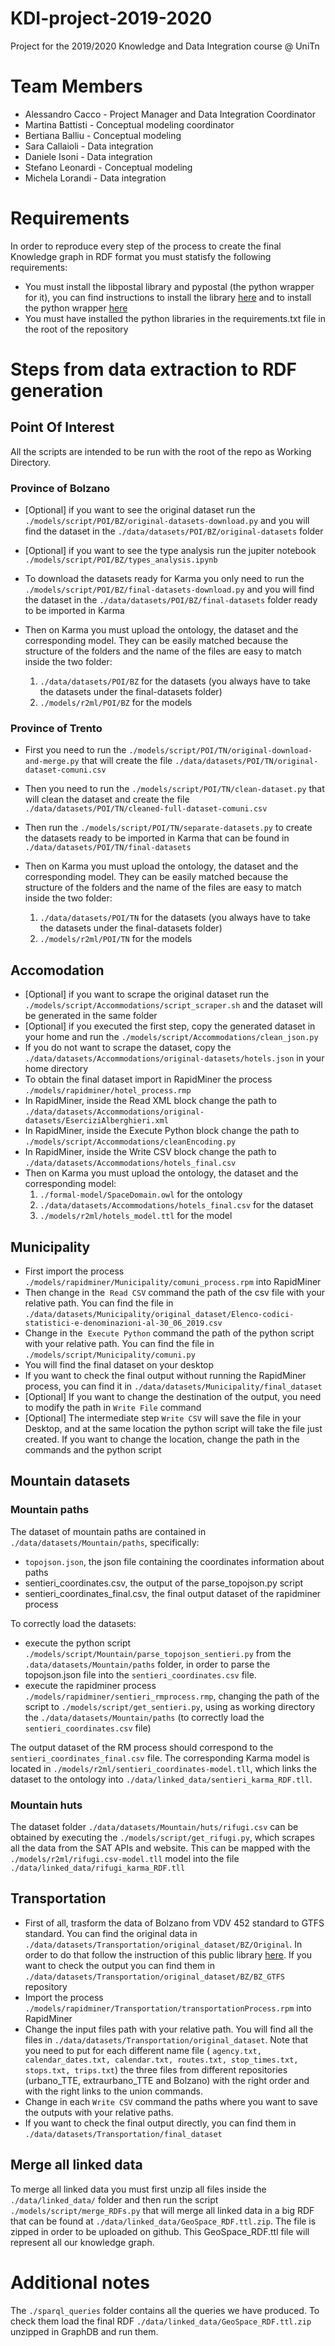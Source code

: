 # KDI-project-2019-2020
Project for the 2019/2020 Knowledge and Data Integration course @ UniTn

# Team Members

* Alessandro Cacco - Project Manager and Data Integration Coordinator
* Martina Battisti - Conceptual modeling coordinator 
* Bertiana Balliu - Conceptual modeling 
* Sara Callaioli - Data integration 
* Daniele Isoni - Data integration 
* Stefano Leonardi - Conceptual modeling 
* Michela Lorandi - Data integration

# Requirements

In order to reproduce every step of the process to create the final Knowledge graph in RDF format you must statisfy the following requirements:
* You must install the libpostal library and pypostal (the python wrapper for it), you can find instructions to install the library [here](https://github.com/openvenues/libpostal) and to install the python wrapper [here](https://github.com/openvenues/pypostal)
* You must have installed the python libraries in the requirements.txt file in the root of the repository


# Steps from data extraction to RDF generation

## Point Of Interest
All the scripts are intended to be run with the root of the repo as Working Directory.

### Province of Bolzano

* [Optional] if you want to see the original dataset run the `./models/script/POI/BZ/original-datasets-download.py` and you will find the dataset in the `./data/datasets/POI/BZ/original-datasets` folder
* [Optional] if you want to see the type analysis run the jupiter notebook `./models/script/POI/BZ/types_analysis.ipynb`
* To download the datasets ready for Karma you only need to run the `./models/script/POI/BZ/final-datasets-download.py` and you will find the dataset in the `./data/datasets/POI/BZ/final-datasets` folder ready to be imported in Karma
* Then on Karma you must upload the ontology, the dataset and the corresponding model. They can be easily matched because the structure of the folders and the name of the files are easy to match inside the two folder:

    1. `./data/datasets/POI/BZ` for the datasets (you always have to take the datasets under the final-datasets folder)
    2. `./models/r2ml/POI/BZ` for the models

### Province of Trento

* First you need to run the `./models/script/POI/TN/original-download-and-merge.py` that will create the file `./data/datasets/POI/TN/original-dataset-comuni.csv`
* Then you need to run the `./models/script/POI/TN/clean-dataset.py` that will clean the dataset and create the file `./data/datasets/POI/TN/cleaned-full-dataset-comuni.csv`
* Then run the `./models/script/POI/TN/separate-datasets.py` to create the datasets ready to be imported in Karma that can be found in `./data/datasets/POI/TN/final-datasets`
* Then on Karma you must upload the ontology, the dataset and the corresponding model. They can be easily matched because the structure of the folders and the name of the files are easy to match inside the two folder:

    1. `./data/datasets/POI/TN` for the datasets (you always have to take the datasets under the final-datasets folder)
    2. `./models/r2ml/POI/TN` for the models

## Accomodation

* [Optional] if you want to scrape the original dataset run the `./models/script/Accommodations/script_scraper.sh` and the dataset will be generated in the same folder
* [Optional] if you executed the first step, copy the generated dataset in your home and run the `./models/script/Accommodations/clean_json.py`
* If you do not want to scrape the dataset, copy the `./data/datasets/Accommodations/original-datasets/hotels.json` in your home directory
* To obtain the final dataset import in RapidMiner the process `./models/rapidminer/hotel_process.rmp`
* In RapidMiner, inside the Read XML block change the path to `./data/datasets/Accommodations/original-datasets/EserciziAlberghieri.xml`
* In RapidMiner, inside the Execute Python block change the path to `./models/script/Accommodations/cleanEncoding.py`
* In RapidMiner, inside the Write CSV block change the path to `./data/datasets/Accommodations/hotels_final.csv`
* Then on Karma you must upload the ontology, the dataset and the corresponding model:
    1. `./formal-model/SpaceDomain.owl` for the ontology
    2. `./data/datasets/Accommodations/hotels_final.csv` for the dataset
    3. `./models/r2ml/hotels_model.ttl` for the model

## Municipality
* First import the process `./models/rapidminer/Municipality/comuni_process.rpm` into RapidMiner
* Then change in the  `Read CSV` command the path of the csv file with your relative path. You can find the file in `./data/datasets/Municipality/original_dataset/Elenco-codici-statistici-e-denominazioni-al-30_06_2019.csv`
* Change in the  `Execute Python` command the path of the python script with your relative path. You can find the file in `./models/script/Municipality/comuni.py`
* You will find the final dataset on your desktop
* If you want to check the final output without running the RapidMiner process, you can find it in `./data/datasets/Municipality/final_dataset`
* [Optional] If you want to change the destination of the output, you need to modify the path in `Write File` command
* [Optional] The intermediate step `Write CSV` will save the file in your Desktop, and at the same location the python script will take the file just created. If you want to change the location, change the path in the commands and the python script

## Mountain datasets

### Mountain paths

The dataset of mountain paths are contained in `./data/datasets/Mountain/paths`, specifically:
* `topojson.json`, the json file containing the coordinates information about paths
* sentieri_coordinates.csv, the output of the parse_topojson.py script
* sentieri_coordinates_final.csv, the final output dataset of the rapidminer process

To correctly load the datasets:
* execute the python script `./models/script/Mountain/parse_topojson_sentieri.py` from the `.data/datasets/Mountain/paths` folder, in order to parse the topojson.json file into the `sentieri_coordinates.csv` file.
* execute the rapidminer process `./models/rapidminer/sentieri_rmprocess.rmp`, changing the path of the script to `./models/script/get_sentieri.py`, using as working directory the `./data/datasets/Mountain/paths` (to correctly load the `sentieri_coordinates.csv` file)

The output dataset of the RM process should correspond to the `sentieri_coordinates_final.csv` file. The corresponding Karma model is located in `./models/r2ml/sentieri_coordinates-model.tll`, which links the dataset to the ontology into `./data/linked_data/sentieri_karma_RDF.tll`.

### Mountain huts

The dataset folder `./data/datasets/Mountain/huts/rifugi.csv` can be obtained by executing the `./models/script/get_rifugi.py`, which scrapes all the data from the SAT APIs and website. This can be mapped with the `./models/r2ml/rifugi.csv-model.tll` model into the file `./data/linked_data/rifugi_karma_RDF.tll`

## Transportation
* First of all, trasform the data of Bolzano from VDV 452 standard to GTFS standard. You can find the original data in ```./data/datasets/Transportation/original_dataset/BZ/Original```. In order to do that follow the instruction of this public library [here](https://github.com/OneBusAway/onebusaway-vdv-modules). If you want to check the output you can find them in ```./data/datasets/Transportation/original_dataset/BZ/BZ_GTFS``` repository
* Import the process ```./models/rapidminer/Transportation/transportationProcess.rpm``` into RapidMiner
* Change the input files path with your relative path. You will find all the files in ```./data/datasets/Transportation/original_dataset```. Note that you need to put for each different name file ( ```agency.txt, calendar_dates.txt, calendar.txt, routes.txt, stop_times.txt, stops.txt, trips.txt```) the three files from different repositories (urbano_TTE, extraurbano_TTE and Bolzano) with the right order and with the right links to the union commands.
* Change in each ```Write CSV``` command the paths where you want to save the outputs with your relative paths.
* If you want to check the final output directly, you can find them in ```./data/datasets/Transportation/final_dataset```

## Merge all linked data

To merge all linked data you must first unzip all files inside the `./data/linked_data/` folder and then run the script `./models/script/merge_RDFs.py` that will merge all linked data in a big RDF that can be found at `./data/linked_data/GeoSpace_RDF.ttl.zip`. The file is zipped in order to be uploaded on github. This GeoSpace_RDF.ttl file will represent all our knowledge graph.

# Additional notes

The `./sparql_queries` folder contains all the queries we have produced. To check them load the final RDF `./data/linked_data/GeoSpace_RDF.ttl.zip` unzipped in GraphDB and run them.